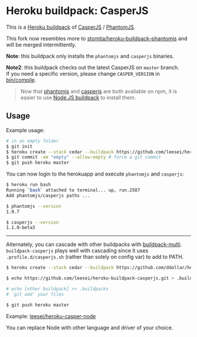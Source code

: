 # Heroku buildpack: CasperJS

This is a [Heroku buildpack](http://devcenter.heroku.com/articles/buildpacks) of [CasperJS](http://casperjs.org) / [PhantomJS](http://phantomjs.org/).

This fork now resembles more to [stomita/heroku-buildpack-phantomjs](https://github.com/stomita/heroku-buildpack-phantomjs) and will be merged intermittently.

**Note**: this buildpack only installs the `phantomjs` and `casperjs` binaries.

**Note2**: this buildpack checks out the latest CasperJS on `master` branch.  
If you need a specific version, please change `CASPER_VERSION` in [bin/compile](bin/compile#L12).

> Now that [phantomjs](https://www.npmjs.com/package/phantomjs) and [casperjs](https://www.npmjs.com/package/casperjs) are both available on npm, it is easier to use [Node.JS buildpack](https://devcenter.heroku.com/articles/nodejs-support) to install them.

## Usage

Example usage:

```bash
# in an empty folder
$ git init
$ heroku create --stack cedar --buildpack https://github.com/leesei/heroku-buildpack-casperjs.git
$ git commit -am "empty" --allow-empty # force a git commit
$ git push heroku master
```

You can now login to the herokuapp and execute `phantomjs` and `casperjs`:

```bash
$ heroku run bash
Running `bash` attached to terminal... up, run.2587
Add phantomjs/casperjs paths ...

$ phantomjs --version
1.9.7

$ casperjs --version
1.1.0-beta3
```

---

Alternately, you can cascade with other buildpacks with [buildpack-multi](https://github.com/ddollar/heroku-buildpack-multi). 
`buildpack-casperjs` plays well with cascading since it uses `.profile.d/casperjs.sh` (rather than solely on config var) to add to PATH.

```bash
$ heroku create --stack cedar --buildpack https://github.com/ddollar/heroku-buildpack-multi.git

$ echo https://github.com/leesei/heroku-buildpack-casperjs.git > .buildpacks

# echo [other buildpack] >> .buildpacks
# `git add` your files

$ git push heroku master
```

Example: [leesei/heroku-casper-node](https://github.com/leesei/heroku-casper-node)

You can replace Node with other language and driver of your choice.
